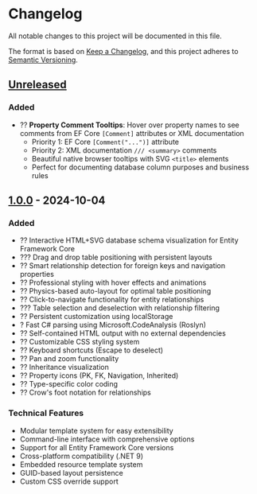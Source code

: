 # Changelog

All notable changes to this project will be documented in this file.

The format is based on [Keep a Changelog](https://keepachangelog.com/en/1.0.0/),
and this project adheres to [Semantic Versioning](https://semver.org/spec/v2.0.0.html).

## [Unreleased]

### Added
- ?? **Property Comment Tooltips**: Hover over property names to see comments from EF Core `[Comment]` attributes or XML documentation
  - Priority 1: EF Core `[Comment("...")]` attribute
  - Priority 2: XML documentation `/// <summary>` comments
  - Beautiful native browser tooltips with SVG `<title>` elements
  - Perfect for documenting database column purposes and business rules

## [1.0.0] - 2024-10-04

### Added
- ?? Interactive HTML+SVG database schema visualization for Entity Framework Core
- ??? Drag and drop table positioning with persistent layouts
- ?? Smart relationship detection for foreign keys and navigation properties
- ?? Professional styling with hover effects and animations
- ?? Physics-based auto-layout for optimal table positioning
- ?? Click-to-navigate functionality for entity relationships
- ??? Table selection and deselection with relationship filtering
- ?? Persistent customization using localStorage
- ? Fast C# parsing using Microsoft.CodeAnalysis (Roslyn)
- ?? Self-contained HTML output with no external dependencies
- ?? Customizable CSS styling system
- ?? Keyboard shortcuts (Escape to deselect)
- ?? Pan and zoom functionality
- ?? Inheritance visualization
- ?? Property icons (PK, FK, Navigation, Inherited)
- ?? Type-specific color coding
- ?? Crow's foot notation for relationships

### Technical Features
- Modular template system for easy extensibility
- Command-line interface with comprehensive options
- Support for all Entity Framework Core versions
- Cross-platform compatibility (.NET 9)
- Embedded resource template system
- GUID-based layout persistence
- Custom CSS override support

[Unreleased]: https://github.com/panoramicdata/SchemaMagic/compare/v1.0.0...HEAD
[1.0.0]: https://github.com/panoramicdata/SchemaMagic/releases/tag/v1.0.0